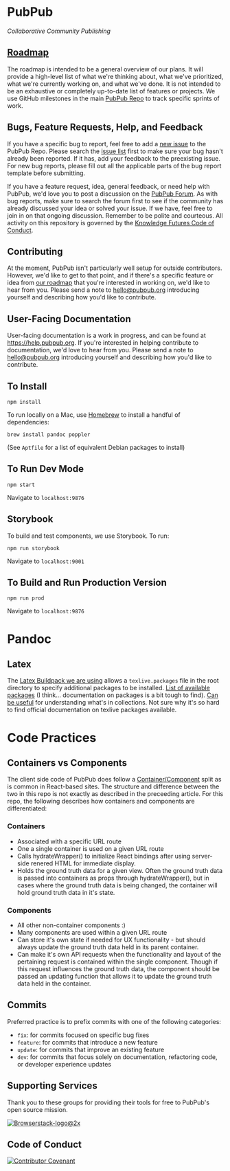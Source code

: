 # PubPub

_Collaborative Community Publishing_

## [Roadmap](https://github.com/orgs/pubpub/projects/9)
The roadmap is intended to be a general overview of our plans. It will provide a high-level list of what we're thinking about, what we've prioritized, what we're currently working on, and what we've done. It is not intended to be an exhaustive or completely up-to-date list of features or projects. We use GitHub milestones in the main [PubPub Repo](https://github.com/pubpub/pubpub/milestones) to track specific sprints of work.

## Bugs, Feature Requests, Help, and Feedback
If you have a specific bug to report, feel free to add a [new issue](https://github.com/pubpub/pubpub/issues/new/choose) to the PubPub Repo. Please search the [issue list](https://github.com/pubpub/pubpub/issues) first to make sure your bug hasn't already been reported. If it has, add your feedback to the preexisting issue. For new bug reports, please fill out all the applicable parts of the bug report template before submitting.

If you have a feature request, idea, general feedback, or need help with PubPub, we'd love you to post a discussion on the [PubPub Forum](https://github.com/pubpub/pubpub/discussions). As with bug reports, make sure to search the forum first to see if the community has already discussed your idea or solved your issue. If we have, feel free to join in on that ongoing discussion. Remember to be polite and courteous. All activity on this repository is governed by the [Knowledge Futures Code of Conduct](https://github.com/knowledgefutures/general/blob/master/CODE_OF_CONDUCT.md).

## Contributing
At the moment, PubPub isn't particularly well setup for outside contributors. However, we'd like to get to that point, and if there's a specific feature or idea from [our roadmap](https://github.com/orgs/pubpub/projects/9) that you're interested in working on, we'd like to hear from you. Please send a note to [hello@pubpub.org](mailto:hello@pubpub.org?subject=Code%20Contribution) introducing yourself and describing how you'd like to contribute.

## User-Facing Documentation
User-facing documentation is a work in progress, and can be found at https://help.pubpub.org. If you're interested in helping contribute to documentation, we'd love to hear from you. Please send a note to [hello@pubpub.org](mailto:hello@pubpub.org?subject=Documentation%20Contribution) introducing yourself and describing how you'd like to contribute.

## To Install

```
npm install

```

To run locally on a Mac, use [Homebrew](https://brew.sh/) to install a handful of dependencies:

```
brew install pandoc poppler
```

(See `Aptfile` for a list of equivalent Debian packages to install)

## To Run Dev Mode

```
npm start
```

Navigate to `localhost:9876`

## Storybook

To build and test components, we use Storybook. To run:

```
npm run storybook
```

Navigate to `localhost:9001`

## To Build and Run Production Version

```
npm run prod
```

Navigate to `localhost:9876`

# Pandoc

## Latex

The [Latex Buildpack we are using](https://github.com/Thermondo/heroku-buildpack-tex) allows a
`texlive.packages` file in the root directory to specify additional packages to be installed.
[List of available packages](http://fedoraproject.org/wiki/Features/TeXLive) (I think...
documentation on packages is a bit tough to find).
[Can be useful](https://rpmfind.net/linux/rpm2html/search.php?query=texlive-collection-fontsextra)
for understanding what's in collections. Not sure why it's so hard to find official documentation on
texlive packages available.

# Code Practices

## Containers vs Components

The client side code of PubPub does follow a
[Container/Component](https://medium.com/@dan_abramov/smart-and-dumb-components-7ca2f9a7c7d0) split
as is common in React-based sites. The structure and difference between the two in this repo is not
exactly as described in the preceeding article. For this repo, the following describes how
containers and components are differentiated:

### Containers

-   Associated with a specific URL route
-   One a single container is used on a given URL route
-   Calls hydrateWrapper() to initialize React bindings after using server-side renered HTML for
    immediate display.
-   Holds the ground truth data for a given view. Often the ground truth data is passed into
    containers as props through hydrateWrapper(), but in cases where the ground truth data is being
    changed, the container will hold ground truth data in it's state.

### Components

-   All other non-container components :)
-   Many components are used within a given URL route
-   Can store it's own state if needed for UX functionality - but should always update the ground
    truth data held in its parent container.
-   Can make it's own API requests when the functionality and layout of the pertaining request is
    contained within the single component. Though if this request influences the ground truth data,
    the component should be passed an updating function that allows it to update the ground truth
    data held in the container.

## Commits

Preferred practice is to prefix commits with one of the following categories:

-   `fix`: for commits focused on specific bug fixes
-   `feature`: for commits that introduce a new feature
-   `update`: for commits that improve an existing feature
-   `dev`: for commits that focus solely on documentation, refactoring code, or developer experience
    updates
    
## Supporting Services
Thank you to these groups for providing their tools for free to PubPub's open source mission.

[![Browserstack-logo@2x](https://user-images.githubusercontent.com/1000455/64237395-318a4c80-cef4-11e9-8b78-98ed3ec58ce3.png)](https://www.browserstack.com/)

## Code of Conduct
[![Contributor Covenant](https://img.shields.io/badge/Contributor%20Covenant-v2.0%20adopted-ff69b4.svg)](https://github.com/knowledgefutures/general/blob/master/CODE_OF_CONDUCT.md)
